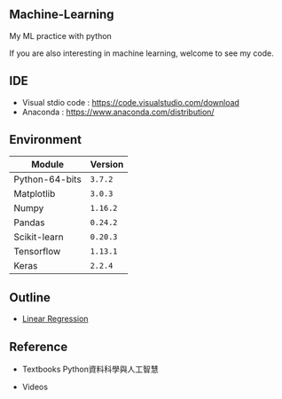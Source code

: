 ## Machine-Learning
My ML practice with python

If you are also interesting in machine learning, welcome to see my code.

## IDE 
 * Visual stdio code : https://code.visualstudio.com/download
 * Anaconda : https://www.anaconda.com/distribution/

## Environment
|Module|Version|
|-|-|
|Python-64-bits|`3.7.2`|
|Matplotlib|`3.0.3`|
|Numpy|`1.16.2`|
|Pandas|`0.24.2`|
|Scikit-learn|`0.20.3`|
|Tensorflow|`1.13.1`|
|Keras|`2.2.4`|

## Outline
  * [Linear Regression](ML/Linear%20Regression)

## Reference
 * Textbooks
  Python資料科學與人工智慧
 
 * Videos
  
